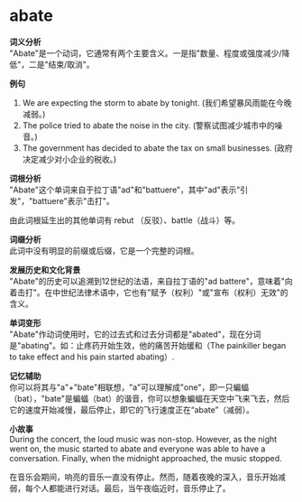 # abate

**词义分析**  
"Abate"是一个动词，它通常有两个主要含义。一是指"数量、程度或强度减少/降低"，二是"结束/取消"。

  

**例句**

  

1.  We are expecting the storm to abate by tonight. (我们希望暴风雨能在今晚减弱。)
2.  The police tried to abate the noise in the city. (警察试图减少城市中的噪音。)
3.  The government has decided to abate the tax on small businesses. (政府决定减少对小企业的税收。)

  

**词根分析**  
"Abate"这个单词来自于拉丁语"ad"和"battuere"，其中"ad"表示"引发"，"battuere"表示"击打"。

  

由此词根延生出的其他单词有 rebut （反驳）、battle（战斗）等。

  

**词缀分析**  
此词中没有明显的前缀或后缀，它是一个完整的词根。

  

**发展历史和文化背景**  
"Abate"的历史可以追溯到12世纪的法语，来自拉丁语的"ad battere"，意味着"向着击打"。在中世纪法律术语中，它也有"赋予（权利）"或"宣布（权利）无效"的含义。

  

**单词变形**  
"Abate"作动词使用时，它的过去式和过去分词都是"abated"，现在分词是"abating"。如：止疼药开始生效，他的痛苦开始缓和（The painkiller began to take effect and his pain started abating）.

  

**记忆辅助**  
你可以将其与"a"+"bate"相联想，"a"可以理解成"one"，即一只蝙蝠（bat），"bate"是蝙蝠（bat）的谐音，你可以想象蝙蝠在天空中飞来飞去，然后它的速度开始减慢，最后停止，即它的飞行速度正在“abate”（减弱）。

  

**小故事**  
During the concert, the loud music was non-stop. However, as the night went on, the music started to abate and everyone was able to have a conversation. Finally, when the midnight approached, the music stopped.

  

在音乐会期间，响亮的音乐一直没有停止。然而，随着夜晚的深入，音乐开始减弱，每个人都能进行对话。最后，当午夜临近时，音乐停止了。
